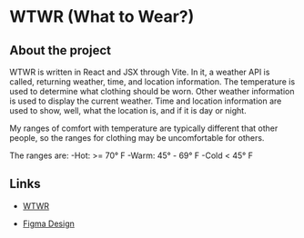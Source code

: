 # WTWR (What to Wear?)

## About the project

WTWR is written in React and JSX through Vite. In it, a weather API is called, returning weather, time, and location information. The temperature is used to determine what clothing should be worn. Other weather information is used to display the current weather. Time and location information are used to show, well, what the location is, and if it is day or night.

My ranges of comfort with temperature are typically different that other people, so the ranges for clothing may be uncomfortable for others.

The ranges are:
-Hot: >= 70° F
-Warm: 45° - 69° F
-Cold < 45° F

## Links

- [WTWR](https://scottchappell99.github.io/se_project_react/)

- [Figma Design](https://www.figma.com/file/DTojSwldenF9UPKQZd6RRb/Sprint-10%3A-WTWR)
